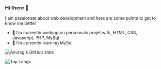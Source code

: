 ### Hi there 👋

I am passionate about web development and here are some points to get to know me better

- 🔭 I’m currently working on personnals projet with, HTML, CSS, Javascript, PHP, MySql
- 🌱 I’m currently learning MySql




![Anurag's GitHub stats](https://github-readme-stats.vercel.app/api?username=boris-picard&theme=dark#gh-dark-mode-only)

![Top Langs](https://github-readme-stats.vercel.app/api/top-langs/?username=boris-picard&layout=compact&theme=dark#gh-dark-mode-only)

